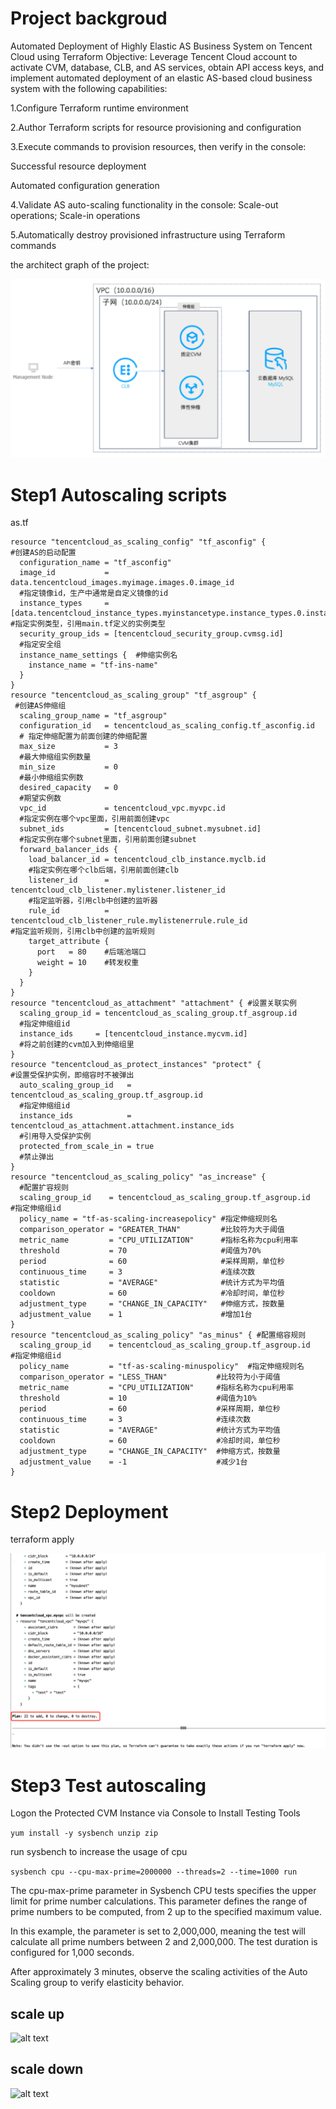 # Project backgroud


Automated Deployment of Highly Elastic AS Business System on Tencent Cloud​ using Terraform
​Objective:​​
Leverage Tencent Cloud account to activate CVM, database, CLB, and AS services, obtain API access keys, and implement automated deployment of an elastic AS-based cloud business system with the following capabilities:

1.​Configure Terraform runtime environment​

2.Author Terraform scripts​ for resource provisioning and configuration

3.Execute commands to provision resources, then verify in the console:

  Successful resource deployment
  
  Automated configuration generation

4.​Validate AS auto-scaling functionality​ in the console: Scale-out operations; Scale-in operations


5.​Automatically destroy provisioned infrastructure​ using Terraform commands

the architect graph of the project:

![alt text](image.png)

# Step1 Autoscaling scripts​

as.tf


```vim
resource "tencentcloud_as_scaling_config" "tf_asconfig" {
#创建AS的启动配置
  configuration_name = "tf_asconfig"
  image_id           = data.tencentcloud_images.myimage.images.0.image_id
  #指定镜像id，生产中通常是自定义镜像的id
  instance_types     = [data.tencentcloud_instance_types.myinstancetype.instance_types.0.instance_type]  #指定实例类型，引用main.tf定义的实例类型
  security_group_ids = [tencentcloud_security_group.cvmsg.id]  
  #指定安全组
  instance_name_settings {  #伸缩实例名
    instance_name = "tf-ins-name"
  }
}
resource "tencentcloud_as_scaling_group" "tf_asgroup" {
 #创建AS伸缩组
  scaling_group_name = "tf_asgroup"
  configuration_id   = tencentcloud_as_scaling_config.tf_asconfig.id
  # 指定伸缩配置为前面创建的伸缩配置
  max_size           = 3
  #最大伸缩组实例数量
  min_size           = 0
  #最小伸缩组实例数
  desired_capacity   = 0
  #期望实例数
  vpc_id             = tencentcloud_vpc.myvpc.id
  #指定实例在哪个vpc里面，引用前面创建vpc
  subnet_ids         = [tencentcloud_subnet.mysubnet.id]
  #指定实例在哪个subnet里面，引用前面创建subnet
  forward_balancer_ids {  
    load_balancer_id = tencentcloud_clb_instance.myclb.id
    #指定实例在哪个clb后端，引用前面创建clb
    listener_id      = tencentcloud_clb_listener.mylistener.listener_id
    #指定监听器，引用clb中创建的监听器
    rule_id          = tencentcloud_clb_listener_rule.mylistenerrule.rule_id
#指定监听规则，引用clb中创建的监听规则
    target_attribute {
      port   = 80    #后端池端口
      weight = 10    #转发权重
    }
  }
}
resource "tencentcloud_as_attachment" "attachment" { #设置关联实例
  scaling_group_id = tencentcloud_as_scaling_group.tf_asgroup.id
  #指定伸缩组id
  instance_ids     = [tencentcloud_instance.mycvm.id]
  #将之前创建的cvm加入到伸缩组里
}
resource "tencentcloud_as_protect_instances" "protect" {
#设置受保护实例，即缩容时不被弹出
  auto_scaling_group_id   = tencentcloud_as_scaling_group.tf_asgroup.id
  #指定伸缩组id
  instance_ids            = tencentcloud_as_attachment.attachment.instance_ids
  #引用导入受保护实例
  protected_from_scale_in = true
  #禁止弹出
}
resource "tencentcloud_as_scaling_policy" "as_increase" {
  #配置扩容规则
  scaling_group_id    = tencentcloud_as_scaling_group.tf_asgroup.id    #指定伸缩组id
  policy_name = "tf-as-scaling-increasepolicy" #指定伸缩规则名
  comparison_operator = "GREATER_THAN"         #比较符为大于阈值
  metric_name         = "CPU_UTILIZATION"      #指标名称为cpu利用率
  threshold           = 70                     #阈值为70%
  period              = 60                     #采样周期，单位秒
  continuous_time     = 3                      #连续次数
  statistic           = "AVERAGE"              #统计方式为平均值
  cooldown            = 60                     #冷却时间，单位秒
  adjustment_type     = "CHANGE_IN_CAPACITY"   #伸缩方式，按数量
  adjustment_value    = 1                      #增加1台
}
resource "tencentcloud_as_scaling_policy" "as_minus" { #配置缩容规则
  scaling_group_id    = tencentcloud_as_scaling_group.tf_asgroup.id   #指定伸缩组id
  policy_name         = "tf-as-scaling-minuspolicy"  #指定伸缩规则名
  comparison_operator = "LESS_THAN"           #比较符为小于阈值
  metric_name         = "CPU_UTILIZATION"     #指标名称为cpu利用率
  threshold           = 10                    #阈值为10%
  period              = 60                    #采样周期，单位秒
  continuous_time     = 3                     #连续次数
  statistic           = "AVERAGE"             #统计方式为平均值
  cooldown            = 60                    #冷却时间，单位秒
  adjustment_type     = "CHANGE_IN_CAPACITY"  #伸缩方式，按数量
  adjustment_value    = -1                    #减少1台
}
```

# Step2 Deployment ​

terraform apply

![alt text](6.png)

# Step3 Test autoscaling

Logon the Protected CVM Instance via Console to Install Testing Tools

```yum install -y sysbench unzip zip```

run sysbench to increase the usage of cpu

```sysbench cpu --cpu-max-prime=2000000 --threads=2 --time=1000 run```

The ​cpu-max-prime​ parameter in Sysbench CPU tests specifies the upper limit for prime number calculations. This parameter defines the range of prime numbers to be computed, from 2 up to the specified maximum value.

In this example, the parameter is set to ​2,000,000, meaning the test will calculate all prime numbers between 2 and 2,000,000. The test duration is configured for ​1,000 seconds.

After approximately ​3 minutes, observe the scaling activities of the Auto Scaling group to verify elasticity behavior.

## scale up

![alt text](image-2.png)

## scale down

![alt text](image-1.png)